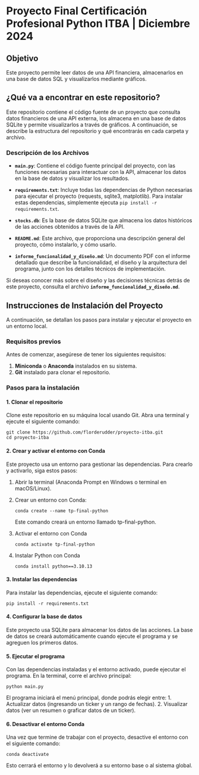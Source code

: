 # Proyecto Final Certificación Profesional Python ITBA | Diciembre 2024

## Objetivo
Este proyecto permite leer datos de una API financiera, almacenarlos en una base de datos SQL y visualizarlos mediante gráficos.

## ¿Qué va a encontrar en este repositorio?
Este repositorio contiene el código fuente de un proyecto que consulta datos financieros de una API externa, los almacena en una base de datos SQLite y permite visualizarlos a través de gráficos. A continuación, se describe la estructura del repositorio y qué encontrarás en cada carpeta y archivo.

### Descripción de los Archivos

- **`main.py`**: Contiene el código fuente principal del proyecto, con las funciones necesarias para interactuar con la API, almacenar los datos en la base de datos y visualizar los resultados.
  
- **`requirements.txt`**: Incluye todas las dependencias de Python necesarias para ejecutar el proyecto (requests, sqlite3, matplotlib). Para instalar estas dependencias, simplemente ejecuta `pip install -r requirements.txt`.

- **`stocks.db`**: Es la base de datos SQLite que almacena los datos históricos de las acciones obtenidos a través de la API.

- **`README.md`**: Este archivo, que proporciona una descripción general del proyecto, cómo instalarlo, y cómo usarlo.

- **`informe_funcionalidad_y_diseño.md`**: Un documento PDF con el informe detallado que describe la funcionalidad, el diseño y la arquitectura del programa, junto con los detalles técnicos de implementación.

Si deseas conocer más sobre el diseño y las decisiones técnicas detrás de este proyecto, consulta el archivo **`informe_funcionalidad_y_diseño.md`**.

## Instrucciones de Instalación del Proyecto
A continuación, se detallan los pasos para instalar y ejecutar el proyecto en un entorno local.

### Requisitos previos
Antes de comenzar, asegúrese de tener los siguientes requisitos:
1. **Miniconda** o **Anaconda** instalados en su sistema.
2. **Git** instalado para clonar el repositorio. 

### Pasos para la instalación

#### 1. Clonar el repositorio
Clone este repositorio en su máquina local usando Git. Abra una terminal y ejecute el siguiente comando:
```
git clone https://github.com/florderudder/proyecto-itba.git
cd proyecto-itba
```

#### 2. Crear y activar el entorno con Conda
Este proyecto usa un entorno para gestionar las dependencias. Para crearlo y activarlo, siga estos pasos:
1. Abrir la terminal (Anaconda Prompt en Windows o terminal en macOS/Linux).
2. Crear un entorno con Conda:

    ```
    conda create --name tp-final-python
    ```
    Este comando creará un entorno llamado tp-final-python.
3. Activar el entorno con Conda

    ```
    conda activate tp-final-python
    ```
4. Instalar Python con Conda
    ```
    conda install python==3.10.13
    ```

#### 3. Instalar las dependencias
Para instalar las dependencias, ejecute el siguiente comando:
```
pip install -r requirements.txt
```

#### 4. Configurar la base de datos
Este proyecto usa SQLite para almacenar los datos de las acciones. La base de datos se creará automáticamente cuando ejecute el programa y se agreguen los primeros datos.

#### 5. Ejecutar el programa
Con las dependencias instaladas y el entorno activado, puede ejecutar el programa. En la terminal, corre el archivo principal:
```
python main.py
```
El programa iniciará el menú principal, donde podrás elegir entre:
    1. Actualizar datos (ingresando un ticker y un rango de fechas).
    2. Visualizar datos (ver un resumen o graficar datos de un ticker).

#### 6. Desactivar el entorno Conda
Una vez que termine de trabajar con el proyecto, desactive el entorno con el siguiente comando:
```
conda deactivate
```
Esto cerrará el entorno y lo devolverá a su entorno base o al sistema global.
